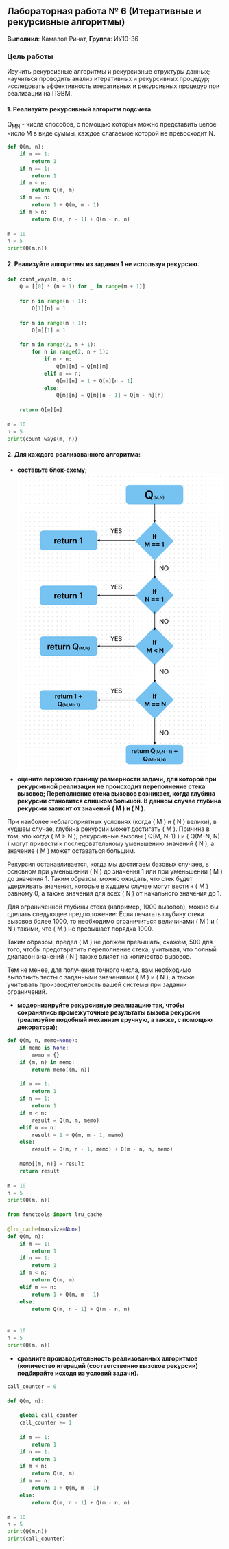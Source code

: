 <!-- #region editable=true slideshow={"slide_type": ""} -->
## Лабораторная работа № 6  (Итеративные и рекурсивные алгоритмы)
**Выполнил**: Камалов Ринат,  **Группа**: ИУ10-36
<!-- #endregion -->

### **Цель работы** 

Изучить рекурсивные алгоритмы и рекурсивные структуры данных; 
научиться проводить анализ итеративных и рекурсивных процедур; 
исследовать эффективность итеративных и рекурсивных процедур при реализации на ПЭВМ.

#### **1. Реализуйте рекурсивный алгоритм подсчета**
Q<sub>MN</sub> - числа способов, с помощью которых можно представить целое число М в виде суммы,
каждое слагаемое которой не превосходит N.

```python
def Q(m, n):
    if m == 1:
        return 1
    if n == 1:
        return 1
    if m < n:
        return Q(m, m)
    if m == n:
        return 1 + Q(m, m - 1)
    if m > n:
        return Q(m, n - 1) + Q(m - n, n)

m = 10
n = 5
print(Q(m,n))
```

#### **2. Реализуйте алгоритмы из задания 1 не используя рекурсию.**

```python
def count_ways(m, n):
    Q = [[0] * (n + 1) for _ in range(m + 1)]

    for n in range(n + 1):
        Q[1][n] = 1

    for m in range(m + 1):
        Q[m][1] = 1

    for m in range(2, m + 1):
        for n in range(2, n + 1):
            if m < n:
                Q[m][n] = Q[m][m]
            elif m == n:
                Q[m][n] = 1 + Q[m][n - 1]
            else:
                Q[m][n] = Q[m][n - 1] + Q[m - n][n]

    return Q[m][n]

m = 10
n = 5
print(count_ways(m, n))
```

#### **2. Для каждого реализованного алгоритма:**
- **составьте блок-схему;**
![bloch scheme](block.png)
- **оцените верхнюю границу размерности задачи, для которой при рекурсивной реализации не происходит переполнение стека вызовов;
Переполнение стека вызовов возникает, когда глубина рекурсии становится слишком большой. 
В данном случае глубина рекурсии зависит от значений \( M \) и \( N \).**

При наиболее неблагоприятных условиях (когда \( M \) и \( N \) велики), в худшем случае, глубина рекурсии может достигать \( M \). Причина в том, что когда \( M > N \), рекурсивные вызовы \( Q(M, N-1) \) и \( Q(M-N, N) \) могут привести к последовательному уменьшению значений \( N \), а значение \( M \) может оставаться большим. 

Рекурсия останавливается, когда мы достигаем базовых случаев, в основном при уменьшении \( N \) до значения 1 или при уменьшении \( M \) до значения 1. Таким образом, можно ожидать, что стек будет удерживать значения, которые в худшем случае могут вести к \( M \) равному 0, а также значения для всех \( N \) от начального значения до 1.

Для ограниченной глубины стека (например, 1000 вызовов), можно бы сделать следующее предположение:
Если печатать глубину стека вызовов более 1000, то необходимо ограничиться величинами \( M \) и \( N \) такими, что \( M \) не превышает порядка 1000.

Таким образом, предел \( M \) не должен превышать, скажем, 500 для того, чтобы предотвратить переполнение стека, учитывая, что полный диапазон значений \( N \) также влияет на количество вызовов.

Тем не менее, для получения точного числа, вам необходимо выполнить тесты с заданными значениями \( M \) и \( N \), а также учитывать производительность вашей системы при задании ограничений.
- **модернизируйте рекурсивную реализацию так, чтобы сохранялись промежуточные результаты вызова рекурсии (реализуйте подобный механизм вручную, а также, с помощью декоратора);**
```python
def Q(m, n, memo=None):
    if memo is None:
        memo = {}
    if (m, n) in memo:
        return memo[(m, n)]

    if m == 1:
        return 1
    if n == 1:
        return 1
    if m < n:
        result = Q(m, m, memo)
    elif m == n:
        result = 1 + Q(m, m - 1, memo)
    else:
        result = Q(m, n - 1, memo) + Q(m - n, n, memo)

    memo[(m, n)] = result
    return result

m = 10
n = 5
print(Q(m, n))

from functools import lru_cache

@lru_cache(maxsize=None)
def Q(m, n):
    if m == 1:
        return 1
    if n == 1:
        return 1
    if m < n:
        return Q(m, m)
    elif m == n:
        return 1 + Q(m, m - 1)
    else:
        return Q(m, n - 1) + Q(m - n, n)


m = 10
n = 5
print(Q(m, n))

```
- **сравните производительность реализованных алгоритмов (количество итераций (соответственно вызовов рекурсии) подбирайте исходя из условий задачи).**
```python
call_counter = 0

def Q(m, n):

    global call_counter
    call_counter += 1

    if m == 1:
        return 1
    if n == 1:
        return 1
    if m < n:
        return Q(m, m)
    if m == n:
        return 1 + Q(m, m - 1)
    else:
        return Q(m, n - 1) + Q(m - n, n)

m = 10
n = 5
print(Q(m,n))
print(call_counter)

```